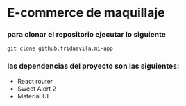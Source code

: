 # E-commerce de maquillaje

### para clonar el repositorio ejecutar lo siguiente

```
git clone github.fridaavila.mi-app
```

### las dependencias del proyecto son las siguientes:

- React router
- Sweet Alert 2
- Material UI
